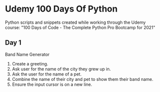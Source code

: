 # Udemy 100 Days Of Python

Python scripts and snippets created while working through the Udemy course: "100 Days of Code - The Complete Python Pro Bootcamp for 2021"

## Day 1
Band Name Generator
1. Create a greeting.
2. Ask user for the name of the city they grew up in.
3. Ask the user for the name of a pet.
4. Combine the name of their city and pet to show them their band name.
5. Ensure the input cursor is on a new line.
